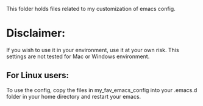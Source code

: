 This folder holds files related to my customization of emacs config.
# Disclaimer:
If you wish to use it in your environment, use it at your own risk.
This settings are not tested for Mac or Windows environment. 

## For Linux users:
To use the config, copy the files in my_fav_emacs_config into your .emacs.d folder
in your home directory and restart your emacs.


